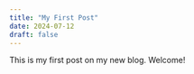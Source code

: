 ```yaml
---
title: "My First Post"
date: 2024-07-12
draft: false
---
```


This is my first post on my new blog. Welcome! 